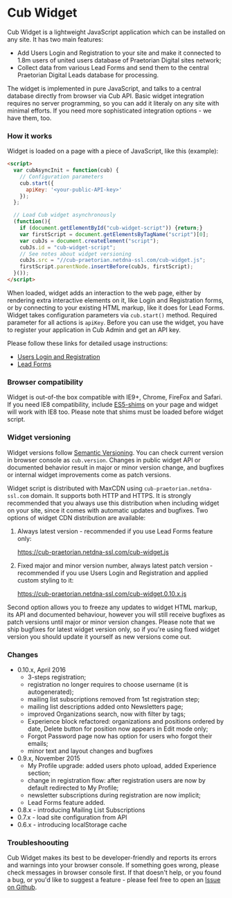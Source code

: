 # Cub Widget

Cub Widget is a lightweight JavaScript application which can be installed
on any site. It has two main features:

* Add Users Login and Registration to your site and make it connected to 1.8m
  users of united users database of Praetorian Digital sites network;
* Collect data from various Lead Forms and send them to the central Praetorian
  Digital Leads database for processing.

The widget is implemented in pure JavaScript, and talks to a central database
directly from browser via Cub API. Basic widget integration requires no server
programming, so you can add it literaly on any site with minimal efforts.
If you need more sophisticated integration options - we have them, too.

### How it works

Widget is loaded on a page with a piece of JavaScript, like this (example):

```html
<script>
  var cubAsyncInit = function(cub) {
    // Configuration parameters
    cub.start({
      apiKey: '<your-public-API-key>'
    });
  };

  // Load Cub widget asynchronously
  (function(){
    if (document.getElementById("cub-widget-script")) {return;}
    var firstScript = document.getElementsByTagName("script")[0];
    var cubJs = document.createElement("script");
    cubJs.id = "cub-widget-script";
    // See notes about widget versioning
    cubJs.src = "//cub-praetorian.netdna-ssl.com/cub-widget.js";
    firstScript.parentNode.insertBefore(cubJs, firstScript);
  }());
</script>
```

When loaded, widget adds an interaction to the web page, either by rendering
extra interactive elements on it, like Login and Registration forms, or by
connecting to your existing HTML markup, like it does for Lead Forms. Widget
takes configuration parameters via ``cub.start()`` method. Required parameter
for all actions is ``apiKey``. Before you can use the widget, you have to
register your application in Cub Admin and get an API key.

Please follow these links for detailed usage instructions:

* [Users Login and Registration](https://github.com/praetoriandigital/cub-docs/blob/master/registration.md)
* [Lead Forms](https://github.com/praetoriandigital/cub-docs/blob/master/forms.md)

### Browser compatibility

Widget is out-of-the box compatible with IE9+, Chrome, FireFox and Safari. If
you need IE8 compatibility, include
[ES5-shims](http://github.com/es-shims/es5-shim) on your page and widget will
work with IE8 too. Please note that shims must be loaded before widget script.

### Widget versioning

Widget versions follow [Semantic Versioning](http://semver.org). You can
check current version in browser console as ``cub.version``. Changes in public
widget API or documented behavior result in major or minor version change,
and bugfixes or internal widget improvements come as patch versions.

Widget script is distributed with MaxCDN using ``cub-praetorian.netdna-ssl.com``
domain. It supports both HTTP and HTTPS. It is strongly recommended that you
always use this distribution when including widget on your site, since it comes
with automatic updates and bugfixes. Two options of widget CDN distribution are
available:

1. Always latest version - recommended if you use Lead Forms feature only:

   <https://cub-praetorian.netdna-ssl.com/cub-widget.js>

2. Fixed major and minor version number, always latest patch version -
   recommended if you use Users Login and Registration and applied custom
   styling to it:

   <https://cub-praetorian.netdna-ssl.com/cub-widget.0.10.x.js>

Second option allows you to freeze any updates to widget HTML markup, its API
and documented behaviour, however you will still receive bugfixes as patch
versions until major or minor version changes. Please note that we ship
bugfixes for latest widget version only, so if you're using fixed widget
version you should update it yourself as new versions come out.

### Changes

* 0.10.x, April 2016
  - 3-steps registration;
  - registration no longer requires to choose username (it is autogenerated);
  - mailing list subscriptions removed from 1st registration step;
  - mailing list descriptions added onto Newsletters page;
  - improved Organizations search, now with filter by tags;
  - Experience block refactored: organizations and positions ordered by date, Delete button for position now appears in Edit mode only;
  - Forgot Password page now has option for users who forgot their emails;
  - minor text and layout changes and bugfixes
* 0.9.x, November 2015
  - My Profile upgrade: added users photo upload, added Experience
    section;
  - change in registration flow: after registration users are now by default
    redirected to My Profile;
  - newsletter subscriptions during registration are now implicit;
  - Lead Forms feature added.
* 0.8.x - introducing Mailing List Subscriptions
* 0.7.x - load site configuration from API
* 0.6.x - introducing localStorage cache

### Troubleshoouting

Cub Widget makes its best to be developer-friendly and reports its errors and
warnings into your browser console. If something goes wrong, please check
messages in browser console first. If that doesn't help, or you found a bug,
or you'd like to suggest a feature - please feel free to open an
[Issue on Github](https://github.com/praetoriandigital/cub/issues).
